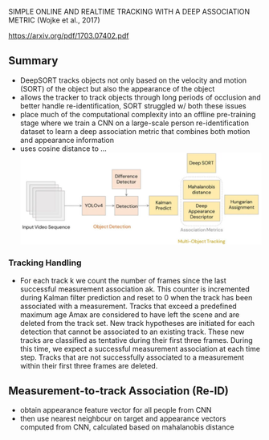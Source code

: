 SIMPLE ONLINE AND REALTIME TRACKING WITH A DEEP ASSOCIATION METRIC (Wojke et al., 2017)

https://arxiv.org/pdf/1703.07402.pdf

## Summary
- DeepSORT tracks objects not only based on the velocity and motion (SORT) of the object but also the appearance of the object
- allows the tracker to track objects through long periods of occlusion and better handle re-identification, SORT struggled w/ both these issues 
- place much of the computational complexity into an offline pre-training stage where we train a CNN on a large-scale person re-identification dataset to learn a deep association metric that combines both motion and appearance information
- uses cosine distance to ...
![](../../../images/Pasted%20image%2020221221141335.png)

### Tracking Handling
- For each track k we count the number of frames since the last successful measurement association ak. This counter is incremented during Kalman filter prediction and reset to 0 when the track has been associated with a measurement. Tracks that exceed a predefined maximum age Amax are considered to have left the scene and are deleted from the track set. New track hypotheses are initiated for each detection that cannot be associated to an existing track. These new tracks are classified as tentative during their first three frames. During this time, we expect a successful measurement association at each time step. Tracks that are not successfully associated to a measurement within their first three frames are deleted.

## Measurement-to-track Association (Re-ID)
- obtain appearance feature vector for all people from CNN
- then use nearest neighbour on target and appearance vectors computed from CNN, calculated based on mahalanobis distance